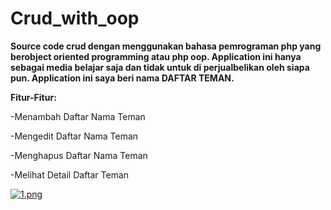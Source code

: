 # Crud_with_oop
<b>  Source code crud dengan menggunakan bahasa pemrograman php yang berobject oriented programming atau php oop. Application ini hanya sebagai media belajar saja dan tidak untuk di perjualbelikan oleh siapa pun. Application ini saya beri nama DAFTAR TEMAN.</b>
<p><b>Fitur-Fitur:</b></p>
<p>-Menambah Daftar Nama Teman</p>
<p>-Mengedit Daftar Nama Teman</p>
<p>-Menghapus Daftar Nama Teman</p>
<p>-Melihat Detail Daftar Teman</p>

[![1.png](https://i.postimg.cc/ZqcWkJp4/1.png)](https://postimg.cc/TyKdgMt4)
